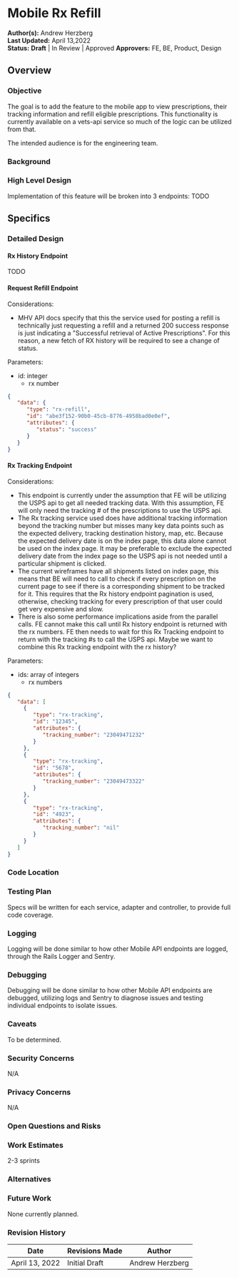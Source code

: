 # Mobile Rx Refill

**Author(s):** Andrew Herzberg  
**Last Updated:** April 13,2022  
**Status:** **Draft** | In Review | Approved
**Approvers:** FE, BE, Product, Design

## Overview

### Objective
The goal is to add the feature to the mobile app to view prescriptions, their tracking information and refill eligible prescriptions. This functionality is currently available on a vets-api service so much of the logic can be utilized from that. 

The intended audience is for the engineering team.

### Background

### High Level Design
Implementation of this feature will be broken into 3 endpoints:
TODO
## Specifics

### Detailed Design

#### Rx History Endpoint 
TODO

#### Request Refill Endpoint 

Considerations: 
  - MHV API docs specify that this the service used for posting a refill is technically just requesting a refill and a returned 200 success response is just indicating a "Successful retrieval of Active Prescriptions". For this reason, a new fetch of RX history will be required to see a change of status. 

Parameters:
   - id: integer
      - rx number
   
```json
{
   "data": {
      "type": "rx-refill",
      "id": "abe3f152-90b0-45cb-8776-4958bad0e0ef",
      "attributes": {
         "status": "success"
      }
   }
}
```
#### Rx Tracking Endpoint 

Considerations: 
   - This endpoint is currently under the assumption that FE will be utilizing the USPS api to get all needed tracking data. With this assumption, FE will only need the tracking # of the prescriptions to use the USPS api.
   - The Rx tracking service used does have additional tracking information beyond the tracking number but misses many key data points such as the expected delivery, tracking destination history, map, etc. Because the expected delivery date is on the index page, this data alone cannot be used on the index page. It may be preferable to exclude the expected delivery date from the index page so the USPS api is not needed until a particular shipment is clicked.  
   - The current wireframes have all shipments listed on index page, this means that BE will need to call to check if every prescription on the current page to see if there is a corresponding shipment to be tracked for it. This requires that the Rx history endpoint pagination is used, otherwise, checking tracking for every prescription of that user could get very expensive and slow.  
   - There is also some performance implications aside from the parallel calls. FE cannot make this call until Rx history endpoint is returned with the rx numbers. FE then needs to wait for this Rx Tracking endpoint to return with the tracking #s to call the USPS api. Maybe we want to combine this Rx tracking endpoint with the rx history?

Parameters:
   - ids: array of integers
      - rx numbers
   
```json
{
   "data": [
     {
        "type": "rx-tracking",
        "id": "12345",
        "attributes": {
           "tracking_number": "23049471232"
        }
     },
     {
        "type": "rx-tracking",
        "id": "5678",
        "attributes": {
           "tracking_number": "23049473322"
        }
     },
     {
        "type": "rx-tracking",
        "id": "4923",
        "attributes": {
           "tracking_number": "nil"
        }
     }
   ]
}
```
### Code Location

### Testing Plan
Specs will be written for each service, adapter and controller, to provide full code coverage.

### Logging
Logging will be done similar to how other Mobile API endpoints are logged, through the Rails Logger and Sentry.

### Debugging
Debugging will be done similar to how other Mobile API endpoints are debugged, utilizing logs and Sentry to diagnose issues and testing individual endpoints to isolate issues.

### Caveats
To be determined.

### Security Concerns
N/A

### Privacy Concerns
N/A

### Open Questions and Risks


### Work Estimates
2-3 sprints

### Alternatives

### Future Work
None currently planned.

### Revision History

Date | Revisions Made | Author
-----|----------------|--------
April 13, 2022 | Initial Draft | Andrew Herzberg
